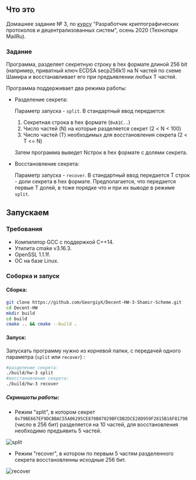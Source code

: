 ## Что это

Домашнее задание № 3, по [курсу](https://park.mail.ru/curriculum/program/discipline/1023/) "Разработчик криптографических протоколов и децентрализованных систем", осень 2020 (Технопарк MailRu).

### Задание

Программа, разделяет секретную строку в hex формате длиной 256 bit (например, приватный ключ ECDSA secp256k1) на N частей по схеме Шамира и восстанавливает его при предъявлении любых T частей.

Программа поддерживает два режима работы:

* Разделение секрета: 

  Параметр запуска - `split`. В стандартный ввод передается:

  1. Секретная строка в hex формате (`0xA1C..`)
  2. Число частей (N) на которые разделяется секрет (2 < N < 100​)
  3. Число частей (Т​) необходимых для восстановления секрета (​2 < T <= N​)

  Затем программа выведет Nстрок в hex формате с долями секрета.

* Восстановление секрета:

  Параметр запуска - `recover`. В стандартный ввод передается Т строк - доли секрета в hex формате. Предполагается, что передается первые Т долей, в тоже порядке что и при их выводе в режиме `split`.

## Запускаем

### Требования

- Компилятор GCC с поддержкой С++14.
- Утилита cmake v3.16.3.
- OpenSSL 1.1.1f.
- ОС на базе Linux.

### Соборка и запуск

#### Сборка:

```bash
git clone https://github.com/GeorgiyX/Decent-HW-3-Shamir-Scheme.git
cd Decent-HW
mkdir build
cd build
cmake .. && cmake --build .
```

#### Запуск:

Запускать программу нужно из корневой папки, с передачей одного параметра (`split` или `recover`) :

```bash
#разделение секрета:
./build/hw-3 split
#восстановление секрета:
./build/hw-3 recover
```

##### Скриншоты работы:

* Режим "split", в котором секрет `0x79BE667EF9DCBBAC55A06295CE870B07029BFCDB2DCE28D959F2815B16F81798` (число в 256 бит) разделяется на 10 частей, для восстановления необходимо предъявить 5 частей.

![split](.img/run_split.png)

* Режим "recover", в котором по первым 5 частям разделенного секрета восстановленны исходные 256 бит.

![recover](.img/run_recover.png)